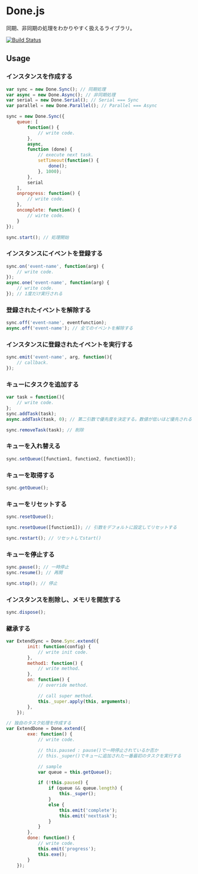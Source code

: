 # Done.js
同期、非同期の処理をわかりやすく扱えるライブラリ。


[![Build Status](https://travis-ci.org/AtsushiM/done.js.png?branch=master)](https://travis-ci.org/AtsushiM/done.js)


## Usage
### インスタンスを作成する
```javascript
var sync = new Done.Sync(); // 同期処理
var async = new Done.Async(); // 非同期処理
var serial = new Done.Serial(); // Serial === Sync
var parallel = new Done.Parallel(); // Parallel === Async

sync = new Done.Sync({
    queue: [
        function() {
            // write code.
        },
        async,
        function (done) {
            // execute next task.
            setTimeout(function() {
                done();
            }, 1000);
        },
        serial
    ],
    onprogress: function() {
        // write code.
    },
    oncomplete: function() {
        // wirte code.
    }
});

sync.start(); // 処理開始
```

### インスタンスにイベントを登録する
```javascript
sync.on('event-name', function(arg) {
    // write code.
});
async.one('event-name', function(arg) {
    // write code.
}); // 1度だけ実行される
```

### 登録されたイベントを解除する
```javascript
sync.off('event-name', eventfunction);
async.off('event-name'); // 全てのイベントを解除する
```

### インスタンスに登録されたイベントを実行する
```javascript
sync.emit('event-name', arg, function(){
    // callback.
});
```

### キューにタスクを追加する
```javascript
var task = function(){
    // write code.
};
sync.addTask(task);
async.addTask(task, 0); // 第二引数で優先度を決定する。数値が低いほど優先される

sync.removeTask(task); // 削除
```

### キューを入れ替える
```javascript
sync.setQueue([function1, function2, function3]);
```

### キューを取得する
```javascript
sync.getQueue();
```

### キューをリセットする
```javascript
sync.resetQueue();

sync.resetQueue([function1]); // 引数をデフォルトに設定してリセットする

sync.restart(); // リセットしてstart()
```

### キューを停止する
```javascript
sync.pause(); // 一時停止
sync.resume(); // 再開

sync.stop(); // 停止
```

### インスタンスを削除し、メモリを開放する
```javascript
sync.dispose();
```

### 継承する
```javascript
var ExtendSync = Done.Sync.extend({
        init: function(config) {
            // write init code.
        },
        method1: function() {
            // write method.
        },
        on: function() {
            // override method.

            // call super method.
            this._super.apply(this, arguments);
        },
    });

// 独自のタスク処理を作成する
var ExtendDone = Done.extend({
        exe: function() {
            // write code.

            // this.paused : pause()で一時停止されているか否か
            // this._super()でキューに追加された一番最初のタスクを実行する

            // sample
            var queue = this.getQueue();

            if (!this.paused) {
                if (queue && queue.length) {
                    this._super();
                }
                else {
                    this.emit('complete');
                    this.emit('nexttask');
                }
            }
        },
        done: function() {
            // write code.
            this.emit('progress');
            this.exe();
        }
    });
```
